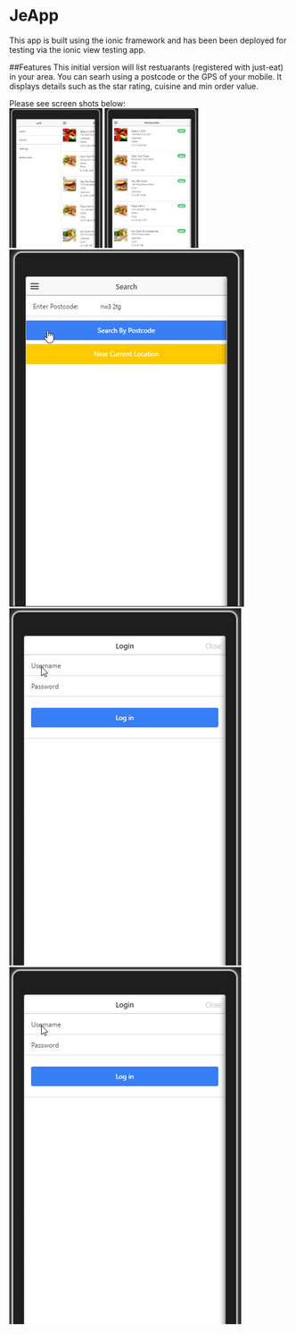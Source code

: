 # JeApp

This app is built using the ionic framework and has been been deployed for testing via the ionic view testing app. 

##Features
This initial version will list  restuarants (registered with just-eat) in your area.
You can searh using a postcode or the GPS of your mobile. It displays details such as the star rating,
cuisine and min order value.

Please see screen shots below:<br/>
<img src="https://github.com/ojwiya/JeApp/blob/master/ionic/ScreenShots/Menu%20Options.png" height=250>
<img src="https://github.com/ojwiya/JeApp/blob/master/ionic/ScreenShots/Restaurant%20List.png" height=250 >
<img src="https://github.com/ojwiya/JeApp/blob/master/ionic/ScreenShots/Search%20Restaurants%20(GPS%20or%20Postcode).png" >
<img src="https://github.com/ojwiya/JeApp/blob/master/ionic/ScreenShots/login%20mock.png" >
<img src="https://github.com/ojwiya/JeApp/blob/master/ionic/ScreenShots/login%20mock.png" >
